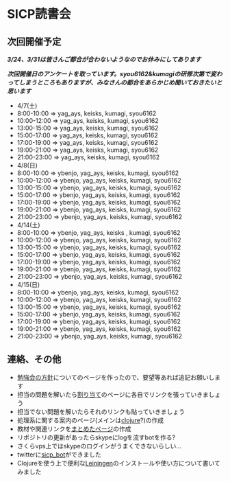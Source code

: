 #  SICP読書会

## 次回開催予定
***3/24、3/31は皆さんご都合が合わないようなのでお休みにしてあります***

***次回開催日のアンケートを取っています。syou6162&kumagiの研修次第で変わってしまうところもありますが、みなさんの都合をあらかじめ聞いておきたいと思います***

- 4/7(土)
 - 8:00-10:00 => yag_ays, keisks, kumagi, syou6162
 - 10:00-12:00 => yag_ays, keisks, kumagi, syou6162
 - 13:00-15:00 => yag_ays, keisks, kumagi, syou6162
 - 15:00-17:00 => yag_ays, keisks, kumagi, syou6162
 - 17:00-19:00 => yag_ays, keisks, kumagi, syou6162
 - 19:00-21:00 => yag_ays, keisks, kumagi, syou6162
 - 21:00-23:00 => yag_ays, keisks, kumagi, syou6162
- 4/8(日)
 - 8:00-10:00 => ybenjo, yag_ays, keisks, kumagi, syou6162
 - 10:00-12:00 => ybenjo, yag_ays, keisks, kumagi, syou6162
 - 13:00-15:00 => ybenjo, yag_ays, keisks, kumagi, syou6162
 - 15:00-17:00 => ybenjo, yag_ays, keisks, kumagi, syou6162
 - 17:00-19:00 => ybenjo, yag_ays, keisks, kumagi, syou6162
 - 19:00-21:00 => ybenjo, yag_ays, keisks, kumagi, syou6162
 - 21:00-23:00 => ybenjo, yag_ays, keisks, kumagi, syou6162
- 4/14(土)
 - 8:00-10:00 => ybenjo, yag_ays, keisks , kumagi, syou6162
 - 10:00-12:00 => ybenjo, yag_ays, keisks, kumagi, syou6162
 - 13:00-15:00 => ybenjo, yag_ays, keisks, kumagi, syou6162
 - 15:00-17:00 => ybenjo, yag_ays, keisks, kumagi, syou6162
 - 17:00-19:00 => ybenjo, yag_ays, keisks, kumagi, syou6162
 - 19:00-21:00 => ybenjo, yag_ays, keisks, kumagi, syou6162
 - 21:00-23:00 => ybenjo, yag_ays, keisks, kumagi, syou6162
- 4/15(日)
 - 8:00-10:00 => ybenjo, yag_ays, keisks, kumagi, syou6162
 - 10:00-12:00 => ybenjo, yag_ays, keisks, kumagi, syou6162
 - 13:00-15:00 => ybenjo, yag_ays, keisks, kumagi, syou6162
 - 15:00-17:00 => ybenjo, yag_ays, keisks, kumagi, syou6162
 - 17:00-19:00 => ybenjo, yag_ays, keisks, kumagi, syou6162
 - 19:00-21:00 => ybenjo, yag_ays, keisks, kumagi, syou6162
 - 21:00-23:00 => ybenjo, yag_ays, keisks, kumagi, syou6162

<!-- * [次回用のwikiページ](https://github.com/sicp/ikoma-sicp/wiki/20120318) -->

## 連絡、その他
* [勉強会の方針](https://github.com/sicp/ikoma-sicp/wiki/方針)についてのページを作ったので、要望等あれば追記お願いします
* 担当の問題を解いたら[割り当て](https://github.com/sicp/ikoma-sicp/wiki/Assignments)のページに各自でリンクを張っていきましょう
 * 担当でない問題を解いたらそれのリンクも貼っていきましょう
* 処理系に関する案内のページ(メインは[clojure](https://github.com/sicp/ikoma-sicp/wiki/Clojure)?)の作成
* 教材や関連リンクを[まとめたページ](https://github.com/sicp/ikoma-sicp/wiki/SICP)の作成
* リポジトリの更新があったらskypeにlogを流すbotを作る?
 * さくらvps上ではskypeのログインがうまくできないらしい...
 * twitterに[sicp_bot](http://twitter.com/sicp_bot)ができました
* Clojureを使う上で便利な[Leiningen](https://github.com/sicp/ikoma-sicp/wiki/Leiningen)のインストールや使い方について書いてみました

